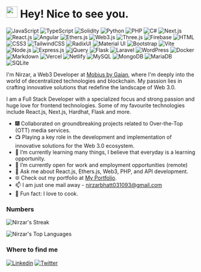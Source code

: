 <h1><img src="https://emojis.slackmojis.com/emojis/images/1531849430/4246/blob-sunglasses.gif?1531849430" width="30"/> Hey! Nice to see you.</h1>

![JavaScript](https://img.shields.io/badge/JavaScript-F7DF1E?style=flat-square&logo=javascript&logoColor=black)
![TypeScript](https://img.shields.io/badge/TypeScript-007ACC?style=flat-square&logo=typescript&logoColor=white)
![Solidity](https://img.shields.io/badge/Solidity-yellow?logo=solidity) 
![Python](https://img.shields.io/badge/Python-3776AB?style=flat-square&logo=python&logoColor=white)
![PHP](https://img.shields.io/badge/PHP-777BB4?style=flat-square&logo=php&logoColor=white)
![C#](https://img.shields.io/badge/C%23-512BD4?logo=csharp)
![Next.js](https://img.shields.io/badge/Next.js-black?logo=nextdotjs)
![React.js](https://img.shields.io/badge/React.js-0081CB?style=flat-square&logo=react&logoColor=61DAFB)
![Angular](https://img.shields.io/badge/Angular-0F0F11?logo=angular)
![Ethers.js](https://img.shields.io/badge/Ethers.js-3C3C3D?logo=ethereum)
![Web3.js](https://img.shields.io/badge/Web3.js-purple?logo=web3dotjs)
![Three.js](https://img.shields.io/badge/Three.js-000000?logo=threedotjs)
![Firebase](https://img.shields.io/badge/Firebase-orange?logo=firebase)
![HTML](https://img.shields.io/badge/HTML5-E34F26?style=flat-square&logo=html5&logoColor=white)
![CSS3](https://img.shields.io/badge/CSS3-1572B6?style=flat-square&logo=css3&logoColor=white)
![TailwindCSS](https://img.shields.io/badge/Tailwind_CSS-38B2AC?style=flat-square&logo=tailwind-css&logoColor=white)
![RadixUI](https://img.shields.io/badge/RadixUI-FFFFFF?style=flat-square&logo=radixui&logoColor=black)
![Material UI](https://img.shields.io/badge/Material%20UI-black?logo=mui)
![Bootstrap](https://img.shields.io/badge/Bootstrap-563D7C?style=flat-square&logo=bootstrap&logoColor=white)
![Vite](https://img.shields.io/badge/Vite-593D88?style=flat-square&logo=vite&logoColor=white)
![Node.js](https://img.shields.io/badge/Node.js-43853D?style=flat-square&logo=node.js&logoColor=white)
![Express.js](https://img.shields.io/badge/Express.js-000000?logo=express)
![jQuery](https://img.shields.io/badge/jQuery-0769AD?style=flat-square&logo=jquery&logoColor=white)
![Flask](https://img.shields.io/badge/Flask-000000?logo=flask)
![Laravel](https://img.shields.io/badge/Laravel-FF2D20?style=flat-square&logo=laravel&logoColor=white)
![WordPress](https://img.shields.io/badge/Wordpress-21759B?style=flat-square&logo=wordpress&logoColor=white)
![Docker](https://img.shields.io/badge/Docker-0CC1F3?style=flat-square&logo=docker&logoColor=white)
![Markdown](https://img.shields.io/badge/Markdown-000000?style=flat-square&logo=markdown&logoColor=white)
![Vercel](https://img.shields.io/badge/Vercel-black?logo=vercel)
![Netlify](https://img.shields.io/badge/Netlify-00C7B7?style=flat-square&logo=netlify&logoColor=white)
![MySQL](https://img.shields.io/badge/MySQL-005C84?style=flat-square&logo=mysql&logoColor=white)
![MongoDB](https://img.shields.io/badge/MongoDB-yellow?logo=mongodb)
![MariaDB](https://img.shields.io/badge/MariaDB-003545?style=flat-square&logo=mariadb&logoColor=white)
![SQLite](https://img.shields.io/badge/SQLite-07405E?style=flat-square&logo=sqlite&logoColor=white)

I'm Nirzar, a Web3 Developer at [Mobius by Gaian](https://aidtaas.com/), where I'm deeply into the world of decentralized technologies and blockchain. My passion lies in crafting innovative solutions that redefine the landscape of Web 3.0.

I am a Full Stack Developer with a specialized focus and strong passion and huge love for frontend technologies. Some of my favourite technologies include React.js, Next.js, Hardhat, Flask and more.

- :fireworks: Collaborated on groundbreaking projects related to Over-the-Top (OTT) media services.
- :tv: Playing a key role in the development and implementation of innovative solutions for the Web 3.0 ecosystem.
- 🌱 I’m currently learning many things, I believe that everyday is a learning opportunity.
- 👯 I’m currently open for work and employment opportunities (remote)
- 💬 Ask me about React.js, Ethers.js, Web3, PHP, and API development.
- :globe_with_meridians: Check out my portfolio at [My Portfolio](https://nirzarbhatt.netlify.app/).
- 📫 I am just one mail away - [nirzarbhatt031093@gmail.com](nirzarbhatt031093@gmail.com)
- :partying_face: Fun fact: I love to cook.

### Numbers

![Nirzar's Streak](https://github-readme-streak-stats.herokuapp.com/?user=nb-0310&theme=darcula&hide_border=true)

![Nirzar's Top Languages](https://github-readme-stats.vercel.app/api/top-langs/?username=nb-0310&theme=darcula&show_icons=true&hide_border=true&layout=compact)

### Where to find me

[![Linkedin](https://img.shields.io/badge/LinkedIn-0077B5?style=flat-square&logo=linkedin&logoColor=white)](https://www.linkedin.com/in/nirzar-bhatt-30a644214/)
[![Twitter](https://img.shields.io/badge/Twitter-1DA1F2?style=flat-square&logo=twitter&logoColor=white)](https://twitter.com/nirzar_bhatt)
